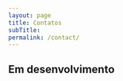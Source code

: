```yaml
---
layout: page
title: Contatos
subTitle: 
permalink: /contact/
---
```


<h2 class="text-center">Em desenvolvimento</h3>
<br />
<br />
<br />
<br />
<br />
<br />
<br />